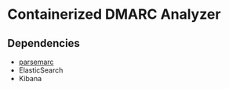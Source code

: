 # Containerized DMARC Analyzer

## Dependencies

* [parsemarc](https://github.com/domainaware/parsedmarc)
* ElasticSearch
* Kibana
